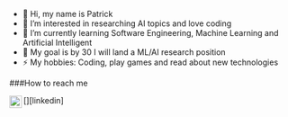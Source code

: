 - 👋 Hi, my name is Patrick 
- 👀 I’m interested in researching AI topics and love coding
- 🌱 I’m currently learning Software Engineering, Machine Learning and Artificial Intelligent
- 🥅 My goal is by 30 I will land a ML/AI research position
- ⚡ My hobbies: Coding, play games and read about new technologies

###How to reach me

[<img align="left" alt="ahmad-afghan-6a6951176 | LinkedIn" width="22px" src="https://cdn.jsdelivr.net/npm/simple-icons@v3/icons/linkedin.svg" />][linkedin]


<!---
pttran3141/pttran3141 is a ✨ special ✨ repository because its `README.md` (this file) appears on your GitHub profile.
You can click the Preview link to take a look at your changes.
--->
